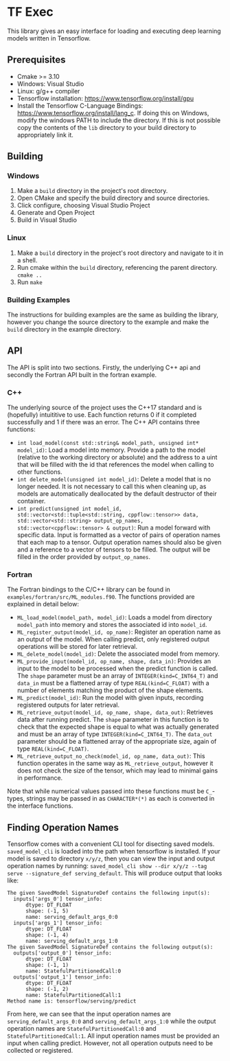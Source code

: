 # TF Exec

This library gives an easy interface for loading and executing deep learning models written in Tensorflow.

## Prerequisites
- Cmake >= 3.10
- Windows: Visual Studio
- Linux: g/g++ compiler
- Tensorflow installation: https://www.tensorflow.org/install/gpu
- Install the Tensorflow C-Language Bindings: https://www.tensorflow.org/install/lang_c. If doing this on Windows, modify the windows PATH to include the directory. If this is not possible copy the contents of the `lib` directory to your build directory to appropriately link it.

## Building
### Windows
1. Make a `build` directory in the project's root directory.
2. Open CMake and specify the build directory and source directories.
3. Click configure, choosing Visual Studio Project
4. Generate and Open Project
5. Build in Visual Studio

### Linux
1. Make a `build` directory in the project's root directory and navigate to it in a shell.
2. Run cmake within the `build` directory, referencing the parent directory. `cmake ..`
3. Run `make`

### Building Examples
The instructions for building examples are the same as building the library, however you change the source directory to the example and make the `build` directory in the example directory.

## API

The API is split into two sections. Firstly, the underlying C++ api and secondly the Fortran API built in the fortran example.

### C++

The underlying source of the project uses the C++17 standard and is (hopefully) intuititive to use. Each function returns 0 if it completed successfully and 1 if there was an error. The C++ API contains three functions:

- `int load_model(const std::string& model_path, unsigned int* model_id)`: Load a model into memory. Provide a path to the model (relative to the working directory or absolute) and the address to a uint that will be filled with the id that references the model when calling to other functions.
- `int delete_model(unsigned int model_id)`: Delete a model that is no longer needed. It is not necessary to call this when cleaning up, as models are automatically deallocated by the default destructor of their container.
- `int predict(unsigned int model_id, std::vector<std::tuple<std::string, cppflow::tensor>> data, std::vector<std::string> output_op_names, std::vector<cppflow::tensor> & output)`: Run a model forward with specific data. Input is formatted as a vector of pairs of operation names that each map to a tensor. Output operation names should also be given and a reference to a vector of tensors to be filled. The output will be filled in the order provided by `output_op_names`.

### Fortran

The Fortran bindings to the C/C++ library can be found in `examples/fortran/src/ML_modules.f90`. The functions provided are explained in detail below:

- `ML_load_model(model_path, model_id)`: Loads a model from directory `model_path` into memory and stores the associated id into `model_id`.
- `ML_register_output(model_id, op_name)`: Register an operation name as an output of the model. When calling predict, only registered output operations will be stored for later retrieval.
- `ML_delete_model(model_id)`: Delete the associated model from memory.
- `ML_provide_input(model_id, op_name, shape, data_in)`: Provides an input to the model to be processed when the predict function is called. The `shape` parameter must be an array of `INTEGER(kind=C_INT64_T)` and `data_in` must be a flattened array of type `REAL(kind=C_FLOAT)` with a number of elements matching the product of the shape elements.
- `ML_predict(model_id)`: Run the model with given inputs, recording registered outputs for later retrieval.
- `ML_retrieve_output(model_id, op_name, shape, data_out)`: Retrieves data after running predict. The `shape` parameter in this function is to check that the expected shape is equal to what was actually generated and must be an array of type `INTEGER(kind=C_INT64_T)`. The `data_out` parameter should be a flattened array of the appropriate size, again of type `REAL(kind=C_FLOAT)`.
- `ML_retrieve_output_no_check(model_id, op_name, data_out)`: This function operates in the same way as `ML_retrieve_output`, however it does not check the size of the tensor, which may lead to minimal gains in performance.

Note that while numerical values passed into these functions must be `C_`-types, strings may be passed in as `CHARACTER*(*)` as each is converted in the interface functions.

## Finding Operation Names

Tensorflow comes with a convenient CLI tool for disecting saved models. `saved_model_cli` is loaded into the path when tensorflow is installed. If your model is saved to directory `x/y/z`, then you can view the input and output operation names by running: `saved_model_cli show --dir x/y/z --tag serve --signature_def serving_default`. This will produce output that looks like:
```
The given SavedModel SignatureDef contains the following input(s):
  inputs['args_0'] tensor_info:
      dtype: DT_FLOAT
      shape: (-1, 5)
      name: serving_default_args_0:0
  inputs['args_1'] tensor_info:
      dtype: DT_FLOAT
      shape: (-1, 4)
      name: serving_default_args_1:0
The given SavedModel SignatureDef contains the following output(s):
  outputs['output_0'] tensor_info:
      dtype: DT_FLOAT
      shape: (-1, 1)
      name: StatefulPartitionedCall:0
  outputs['output_1'] tensor_info:
      dtype: DT_FLOAT
      shape: (-1, 2)
      name: StatefulPartitionedCall:1
Method name is: tensorflow/serving/predict
```
From here, we can see that the input operation names are `serving_default_args_0:0` and `serving_default_args_1:0` while the output operation names are `StatefulPartitionedCall:0` and `StatefulPartitionedCall:1`. All input operation names must be provided an input when calling predict. However, not all operation outputs need to be collected or registered.